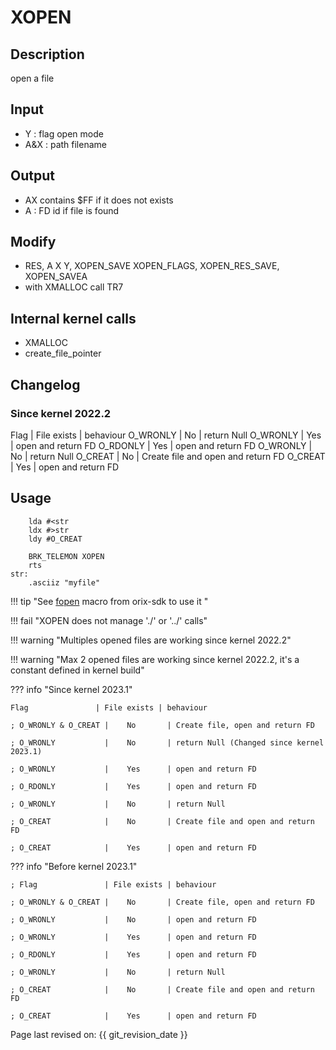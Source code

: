 # XOPEN

## Description

open a file

## Input

* Y : flag open mode
* A&X : path filename

## Output

* AX contains $FF if it does not exists
* A : FD id if file is found

## Modify

* RES, A X Y, XOPEN_SAVE XOPEN_FLAGS, XOPEN_RES_SAVE, XOPEN_SAVEA
* with XMALLOC call TR7

## Internal kernel calls

* XMALLOC
* create_file_pointer

## Changelog

### Since kernel 2022.2

Flag     | File exists | behaviour
O_WRONLY |    No       | return Null
O_WRONLY |    Yes      | open and return FD
O_RDONLY |    Yes      | open and return FD
O_WRONLY |    No       | return Null
O_CREAT  |    No       | Create file and open and return FD
O_CREAT  |    Yes      | open and return FD

## Usage

``` ca65
    lda #<str
    ldx #>str
    ldy #O_CREAT

    BRK_TELEMON XOPEN
    rts
str:
    .asciiz "myfile"
```





!!! tip "See [fopen](../../../home/orixsdk) macro from orix-sdk to use it "

!!! fail "XOPEN does not manage './' or '../' calls"

!!! warning "Multiples opened files are working since kernel 2022.2"

!!! warning "Max 2 opened files are working since kernel 2022.2, it's a constant defined in kernel build"

??? info "Since kernel 2023.1"

    Flag               | File exists | behaviour

    ; O_WRONLY & O_CREAT |    No       | Create file, open and return FD

    ; O_WRONLY           |    No       | return Null (Changed since kernel 2023.1)

    ; O_WRONLY           |    Yes      | open and return FD

    ; O_RDONLY           |    Yes      | open and return FD

    ; O_WRONLY           |    No       | return Null

    ; O_CREAT            |    No       | Create file and open and return FD

    ; O_CREAT            |    Yes      | open and return FD

??? info "Before kernel 2023.1"

    ; Flag               | File exists | behaviour

    ; O_WRONLY & O_CREAT |    No       | Create file, open and return FD

    ; O_WRONLY           |    No       | open and return FD

    ; O_WRONLY           |    Yes      | open and return FD

    ; O_RDONLY           |    Yes      | open and return FD

    ; O_WRONLY           |    No       | return Null

    ; O_CREAT            |    No       | Create file and open and return FD

    ; O_CREAT            |    Yes      | open and return FD



  Page last revised on: {{ git_revision_date }}
